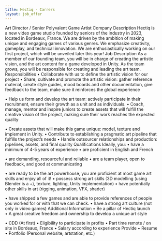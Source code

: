 ```yaml
---
title: Hectiq - Carrers
layout: job_offer
---
```


Art Director / Senior Polyvalent Game Artist
Company Description
Hectiq is a new video game studio founded by seniors of the industry in 2023, located in Bordeaux, France.
We are driven by the ambition of making unique and engaging games of various genres. We emphasize creativity, gameplay, and technical innovation.
We are enthusiastically working on our first project, which will be unveiled later this year!
Job Description
As a member of our founding team, you will be in charge of creating the artistic vision, and the art content for a game developed in Unity. As the team grows, you will be responsible for creating    and leading the art team.
Responsibilities
•	Collaborate with us to define the artistic vision for our project
•	Share, cultivate and promote the artistic vision: gather reference material, create style guides, mood boards and other documentation, give feedback to the team, make sure it reinforces the global experience

•	Help us form and develop the art team: actively participate in their recruitment, ensure their growth as a unit and as individuals.
•	Coach, manage, mentor and inspire juniors to create assets that will fulfill the creative vision of the project, making sure their work reaches the expected quality

•	Create assets that will make this game unique: model, texture and implement in Unity.
•	Contribute to establishing a pragmatic art pipeline that fulfills the project’s needs
•	Handle outsourcer relationships and production: pipelines, assets, and final quality
Qualifications
Ideally, you: 
•	have a minimum of 4-5 years of experience
•	are proficient in English and French

•	are demanding, resourceful and reliable
•	are a team player, open to feedback, and good at communicating

•	are ready to be the art powerhouse, you are proficient at most game art skills and enjoy all of it!
•	possess strong art skills (3D modelling (using Blender is a +), texture, lighting, Unity implementation)
•	have potentially other skills in art (rigging, animation, VFX, shader)

•	have shipped a few games and are able to provide references of people you worked for or with that we can check.
•	have a strong art culture (not only in video games)
Additional Information
•	Be a pillar of Hectiq launch   
•	A great creative freedom and ownership to develop a unique art style

•	CDD (At first)
•	Eligibility to participate in profits
•	Part time remote / on site in Bordeaux, France
•	Salary according to experience
Provide
•	Resume
•	Portfolio (Personal website, artstation, etc.)



